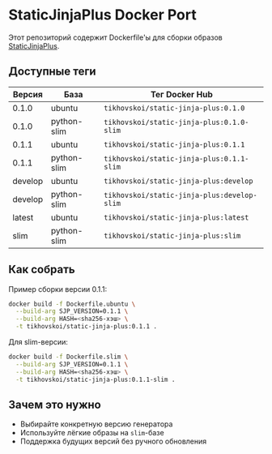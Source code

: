 # StaticJinjaPlus Docker Port

Этот репозиторий содержит Dockerfile'ы для сборки образов [StaticJinjaPlus](https://github.com/MrDave/StaticJinjaPlus).

## Доступные теги

| Версия | База        | Тег Docker Hub                            |
|--------|-------------|-------------------------------------------|
| 0.1.0  | ubuntu      | `tikhovskoi/static-jinja-plus:0.1.0`      |
| 0.1.0  | python-slim | `tikhovskoi/static-jinja-plus:0.1.0-slim` |
| 0.1.1  | ubuntu      | `tikhovskoi/static-jinja-plus:0.1.1`      |
| 0.1.1  | python-slim | `tikhovskoi/static-jinja-plus:0.1.1-slim` |
| develop | ubuntu     | `tikhovskoi/static-jinja-plus:develop`    |
| develop | python-slim | `tikhovskoi/static-jinja-plus:develop-slim` |
| latest | ubuntu      | `tikhovskoi/static-jinja-plus:latest`     |
| slim   | python-slim | `tikhovskoi/static-jinja-plus:slim`       |

## Как собрать

Пример сборки версии 0.1.1:

```bash
docker build -f Dockerfile.ubuntu \
  --build-arg SJP_VERSION=0.1.1 \
  --build-arg HASH=<sha256-хэш> \
  -t tikhovskoi/static-jinja-plus:0.1.1 .
````

Для slim-версии:

```bash
docker build -f Dockerfile.slim \
  --build-arg SJP_VERSION=0.1.1 \
  --build-arg HASH=<sha256-хэш> \
  -t tikhovskoi/static-jinja-plus:0.1.1-slim .
```

## Зачем это нужно

* Выбирайте конкретную версию генератора
* Используйте лёгкие образы на `slim`-базе
* Поддержка будущих версий без ручного обновления
